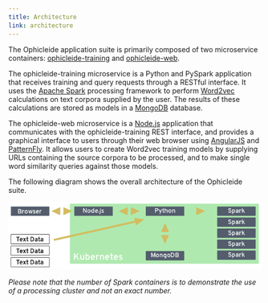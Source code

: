 ```yaml
---
title: Architecture
link: architecture
---
```


The Ophicleide application suite is primarily composed of two microservice
containers:
[ophicleide-training](https://github.com/ophicleide/ophicleide-training) and
[ophicleide-web](https://github.com/ophicleide/ophicleide-web).

The ophicleide-training microservice is a Python and PySpark application that
receives training and query requests through a RESTful interface. It uses the
[Apache Spark](https://spark.apache.org) processing framework to perform
[Word2vec](https://en.wikipedia.org/wiki/Word2vec) calculations on text corpora
supplied by the user. The results of these calculations are stored as models in
a [MongoDB](https://www.mongodb.com/) database.

The ophicleide-web microservice is a [Node.js](https://nodejs.org/en/)
application that communicates with the ophicleide-training REST interface, and
provides a graphical interface to users through their web  browser using
[AngularJS](https://angularjs.org/) and
[PatternFly](http://www.patternfly.org/). It allows users to create Word2vec
training models by supplying URLs containing the source corpora to be
processed, and to make single word similarity queries against those models.

The following diagram shows the overall architecture of the Ophicleide suite.

![Architecture drawing](/img/architecture.png)

*Please note that the number of Spark containers is to demonstrate the use of a
processing cluster and not an exact number.*
